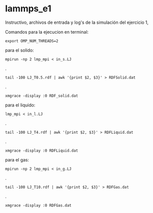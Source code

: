 # lammps_e1
Instructivo, archivos de entrada y log's de la simulación del ejercicio 1,

Comandos para la ejecucion en terminal:

    export OMP_NUM_THREADS=2

para el solido:

    mpirun -np 2 lmp_mpi < in_s.LJ
.

    tail -100 LJ_T0.5.rdf | awk '{print $2, $3}' > RDFSolid.dat
.

    xmgrace -display :0 RDF_solid.dat

para el liquido:

    lmp_mpi < in_l.LJ
.

    tail -100 LJ_T4.rdf | awk '{print $2, $3}' > RDFLiquid.dat
.

    xmgrace -display :0 RDFLiquid.dat

para el gas:

    mpirun -np 2 lmp_mpi < in_g.LJ
.

    tail -100 LJ_T10.rdf | awk '{print $2, $3}' > RDFGas.dat
.

    xmgrace -display :0 RDFGas.dat 
